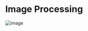 # Image Processing
![image](https://user-images.githubusercontent.com/59792971/170866485-d3d337b3-8135-439c-af99-3d4ca2d6022e.png)
